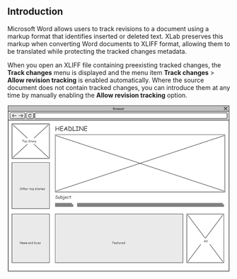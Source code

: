 
## Introduction

Microsoft Word allows users to track revisions to a document using a markup format that identifies inserted or deleted text. XLab preserves this markup when converting Word documents to XLIFF format, allowing them to be translated while protecting the tracked changes metadata.

When you open an XLIFF file containing preexisting tracked changes, the **Track changes** menu is displayed and the menu item **Track changes** > **Allow revision tracking** is enabled automatically. Where the source document does not contain tracked changes, you can introduce them at any time by manually enabling the **Allow revision tracking** option.

![A placeholder image of an application wireframe](assets/wf_placeholder.png)